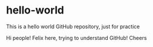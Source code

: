 # hello-world
This is a hello world GitHub repository, just for practice

Hi people!
Felix here, trying to understand GitHub! Cheers
